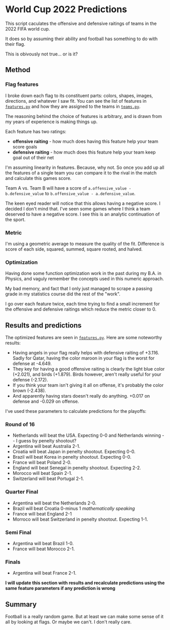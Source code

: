 # World Cup 2022 Predictions
This script caculates the offensive and defensive raitings of teams in the 2022 FIFA world cup.

It does so by assuming their ability and football has something to do with their flag.

This is obivously not true... or is it?

## Method
### Flag features
I broke down each flag to its constituent parts: colors, shapes, images, directions, and whatever I saw fit.
You can see the list of features in [`features.py`](./features.py) and how they are assigned to the teams in [`teams.py`](./teams.py).

The reasoning behind the choice of features is arbitrary, and is drawn from my years of experience is making things up.

Each feature has two ratings:
 * __offensive raiting__ - how much does having this feature help your team score goals
 * __defensive raiting__ - how much does this feature help your team keep goal out of their net

I'm assuming linearity in features. Because, why not. So once you add up all the features of a single team you can compare it to the rival in the match and calculate this games score.

Team A vs. Team B will have a score of `a.offensive_value - b.defensive_value` to `b.offensive_value - a.defensive_value`.

The keen eyed reader will notice that this allows having a negative score. I decided I don't mind that. I've seen some games where I think a team deserved to have a negative score. I see this is an analytic continuation of the sport.

### Metric
I'm using a geometric average to measure the quality of the fit. Difference is score of each side, squared, summed, square rooted, and halved.

### Optimization
Having done some function optimization work in the past during my B.A. in Physics, and vaguly remember the concepts used in this numeric approach.

My bad memory, and fact that I only just managed to scrape a passing grade in my statistics course did the rest of the "work".

I go over each feature twice, each time trying to find a small increment for the offensive and defensive raitings which reduce the metric closer to 0.

## Results and predictions
The optimized features are seen in [`features.py`](./features.py). Here are some noteworthy results:
 * Having angels in your flag really helps with defensive raiting of +3.116. Sadly for Qatar, having the color maroon in your flag is the worst for defense at -4.649.
 * They key for having a good offensive raiting is clearly the light blue color (+2.021), and birds (+1.879). Birds however, aren't really useful for your defense (-2.172).
 * If you think your team isn't giving it all on offense, it's probably the color brown (-2.438).
 * And apparently having stars doesn't really do anything. +0.017 on defense and -0.029 on offense.

I've used these parameters to calculate predictions for the playoffs:
### Round of 16
* Netherlands will beat the USA. Expecting 0-0 and Netherlands winning -- I guess by penelty shootout?
* Argentina will beat Australia 2-1.
* Croatia will beat Japan in penelty shootout. Expecting 0-0.
* Brazil will beat Korea in penelty shootout. Expecting 0-0.
* France will beat Poland 2-0.
* England will beat Senegal in penelty shootout. Expecting 2-2.
* Morocco will beat Spain 2-1.
* Switzerland will beat Portugal 2-1.

### Quarter Final
* Argentina will beat the Netherlands 2-0.
* Brazil will beat Croatia 0-minus 1 _mathematically speaking_
* France will beat England 2-1
* Morroco will beat Switzerland in penelty shootout. Expecting 1-1.

### Semi Final
* Argentina will beat Brazil 1-0.
* France will beat Morocco 2-1.

### Finals
* Argentina will beat France 2-1.

**I will update this section with results and recalculate predictions using the same feature parameters if any prediction is wrong**

## Summary
Football is a really random game. But at least we can make some sense of it all by looking at flags. Or maybe we can't. I don't really care.
